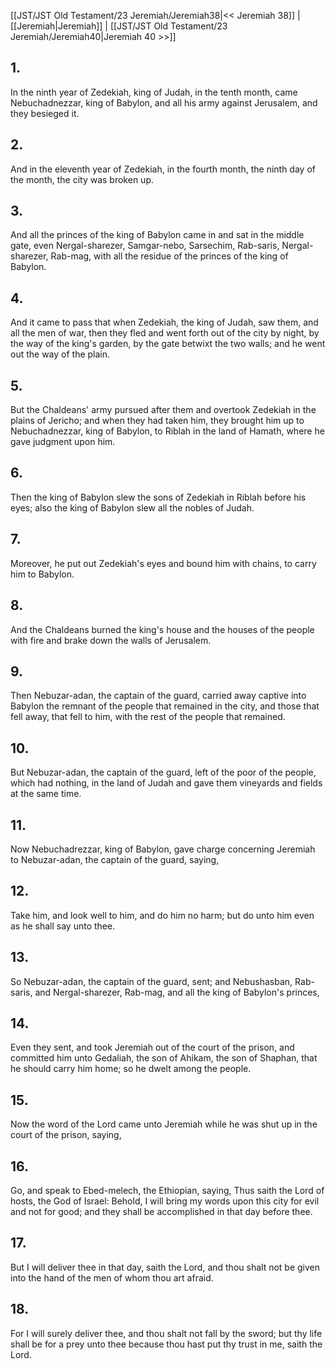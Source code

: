 [[JST/JST Old Testament/23 Jeremiah/Jeremiah38|<< Jeremiah 38]] | [[Jeremiah|Jeremiah]] | [[JST/JST Old Testament/23 Jeremiah/Jeremiah40|Jeremiah 40 >>]]
## 1.
In the ninth year of Zedekiah, king of Judah, in the tenth month, came Nebuchadnezzar, king of Babylon, and all his army against Jerusalem, and they besieged it.
## 2.
And in the eleventh year of Zedekiah, in the fourth month, the ninth day of the month, the city was broken up.
## 3.
And all the princes of the king of Babylon came in and sat in the middle gate, even Nergal-sharezer, Samgar-nebo, Sarsechim, Rab-saris, Nergal-sharezer, Rab-mag, with all the residue of the princes of the king of Babylon.
## 4.
And it came to pass that when Zedekiah, the king of Judah, saw them, and all the men of war, then they fled and went forth out of the city by night, by the way of the king\'s garden, by the gate betwixt the two walls; and he went out the way of the plain.
## 5.
But the Chaldeans\' army pursued after them and overtook Zedekiah in the plains of Jericho; and when they had taken him, they brought him up to Nebuchadnezzar, king of Babylon, to Riblah in the land of Hamath, where he gave judgment upon him.
## 6.
Then the king of Babylon slew the sons of Zedekiah in Riblah before his eyes; also the king of Babylon slew all the nobles of Judah.
## 7.
Moreover, he put out Zedekiah\'s eyes and bound him with chains, to carry him to Babylon.
## 8.
And the Chaldeans burned the king\'s house and the houses of the people with fire and brake down the walls of Jerusalem.
## 9.
Then Nebuzar-adan, the captain of the guard, carried away captive into Babylon the remnant of the people that remained in the city, and those that fell away, that fell to him, with the rest of the people that remained.
## 10.
But Nebuzar-adan, the captain of the guard, left of the poor of the people, which had nothing, in the land of Judah and gave them vineyards and fields at the same time.
## 11.
Now Nebuchadrezzar, king of Babylon, gave charge concerning Jeremiah to Nebuzar-adan, the captain of the guard, saying,
## 12.
Take him, and look well to him, and do him no harm; but do unto him even as he shall say unto thee.
## 13.
So Nebuzar-adan, the captain of the guard, sent; and Nebushasban, Rab-saris, and Nergal-sharezer, Rab-mag, and all the king of Babylon\'s princes,
## 14.
Even they sent, and took Jeremiah out of the court of the prison, and committed him unto Gedaliah, the son of Ahikam, the son of Shaphan, that he should carry him home; so he dwelt among the people.
## 15.
Now the word of the Lord came unto Jeremiah while he was shut up in the court of the prison, saying,
## 16.
Go, and speak to Ebed-melech, the Ethiopian, saying, Thus saith the Lord of hosts, the God of Israel: Behold, I will bring my words upon this city for evil and not for good; and they shall be accomplished in that day before thee.
## 17.
But I will deliver thee in that day, saith the Lord, and thou shalt not be given into the hand of the men of whom thou art afraid.
## 18.
For I will surely deliver thee, and thou shalt not fall by the sword; but thy life shall be for a prey unto thee because thou hast put thy trust in me, saith the Lord.

